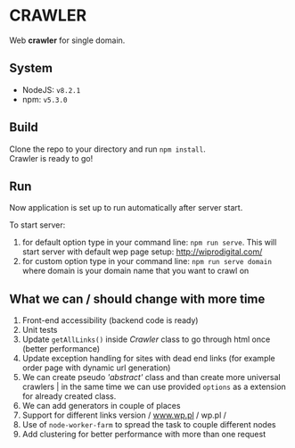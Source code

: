 # CRAWLER


Web **crawler** for single domain.

## System

* NodeJS: `v8.2.1`
* npm: `v5.3.0`

## Build

Clone the repo to your directory and run `npm install`. <br />
Crawler is ready to go!

## Run
Now application is set up to run automatically after server start.

To start server:
1. for default option type in your command line: `npm run serve`. This will start server with default wep page setup: http://wiprodigital.com/
2. for custom option type in your command line: `npm run serve domain` where domain is your domain name that you want to crawl on 

## What we can / should change with more time
1. Front-end accessibility (backend code is ready)
2. Unit tests
3. Update `getAllLinks()` inside *Crawler* class to go through html once (better performance)
4. Update exception handling for sites with dead end links (for example order page with dynamic url generation)
5. We can create pseudo *'abstract'* class and than create more universal crawlers | in the same time we can use provided `options` as a extension for already created class.
6. We can add generators in couple of places 
7. Support for different links version / www.wp.pl / wp.pl /
8. Use of `node-worker-farm` to spread the task to couple different nodes
9. Add clustering for better performance with more than one request